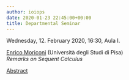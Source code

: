 ```yaml
---
author: ioiops
date: 2020-01-23 22:45:00+00:00
title: Departmental Seminar
---
```


Wednesday, 12. February 2020, 16:30, Aula I.

[Enrico Moriconi](https://unimap.unipi.it/cercapersone/dettaglio.php?ri=4393) (Università degli Studi di Pisa)\
_Remarks on Sequent Calculus_

[Abstract](https://www.logicverona.it/files/documenti932216.pdf)
